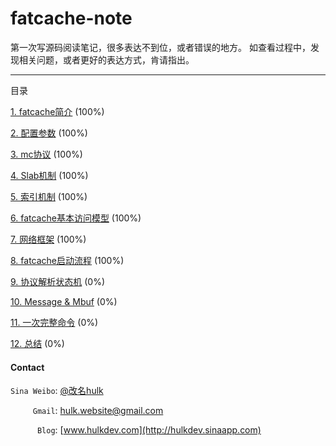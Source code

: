 fatcache-note
=============

第一次写源码阅读笔记，很多表达不到位，或者错误的地方。 如查看过程中，发现相关问题，或者更好的表达方式，肯请指出。

------------------------


目录

[1. fatcache简介](/contents/description.md) (100%)


[2. 配置参数](/contents/configure.md) (100%)


[3. mc协议](/contents/mc_protocol.md) (100%)


[4. Slab机制](/contents/slab.md) (100%)


[5. 索引机制](/contents/itemx.md) (100%)


[6. fatcache基本访问模型](/contents/view_model.md) (100%)


[7. 网络框架](/contents/network.md) (100%)


[8. fatcache启动流程](/contents/main.md) (100%)


[9. 协议解析状态机](/contents/protocal_state.md) (0%)


[10. Message & Mbuf](/contents/msg_and_mbuf.md) (0%)


[11. 一次完整命令](/contents/compelete_process.md) (0%)


[12. 总结](/contents/end.md) (0%)


#### Contact ####

```Sina Weibo```: [@改名hulk](http://www.weibo.com/tianyi4)

```     Gmail```: [hulk.website@gmail.com](mailto:hulk.website@gmail.com)

```      Blog```: [www.hulkdev.com](http://hulkdev.sinaapp.com)
